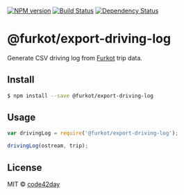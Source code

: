 [![NPM version][npm-image]][npm-url]
[![Build Status][build-image]][build-url]
[![Dependency Status][deps-image]][deps-url]

# @furkot/export-driving-log

Generate CSV driving log from [Furkot] trip data.

## Install

```sh
$ npm install --save @furkot/export-driving-log
```

## Usage

```js
var drivingLog = require('@furkot/export-driving-log');

drivingLog(ostream, trip);
```

## License

MIT © [code42day](https://code42day.com)

[Furkot]: https://trips.furkot.com

[npm-image]: https://img.shields.io/npm/v/@furkot/export-driving-log
[npm-url]: https://npmjs.org/package/@furkot/export-driving-log

[build-image]: https://img.shields.io/github/actions/workflow/status/furkot/export-driving-log/check.yaml?branch=main
[build-url]: https://github.com/furkot/export-driving-log/actions/workflows/check.yaml

[deps-image]: https://img.shields.io/librariesio/release/npm/@furkot/export-driving-log
[deps-url]: https://libraries.io/npm/@furkot%2Fexport-driving-log
